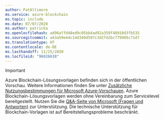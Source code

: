 ```yaml
---
author: PatAltimore
ms.service: azure-blockchain
ms.topic: include
ms.date: 07/07/2020
ms.author: patricka
ms.openlocfilehash: ad96affd48ed9c05bb4ad92a359f48910d3fb535
ms.sourcegitcommit: a43a59e44c14d349d597c3d2fd2bc779989c71d7
ms.translationtype: HT
ms.contentlocale: de-DE
ms.lasthandoff: 11/25/2020
ms.locfileid: "96026638"
---
```

> [!IMPORTANT]
> Azure Blockchain-Lösungsvorlagen befinden sich in der öffentlichen Vorschau.
> Weitere Informationen finden Sie unter [Zusätzliche Nutzungsbestimmungen für Microsoft Azure-Vorschauen](https://azure.microsoft.com/support/legal/preview-supplemental-terms/).
> Azure Blockchain-Lösungsvorlagen werden ohne Vereinbarung zum Servicelevel bereitgestellt.
> Nutzen Sie die [Q&A-Seite von Microsoft (Fragen und Antworten)](/answers/topics/azure-blockchain-workbench.html) zur Unterstützung. Die technische Unterstützung für Blockchain-Vorlagen ist auf Bereitstellungsprobleme beschränkt.

